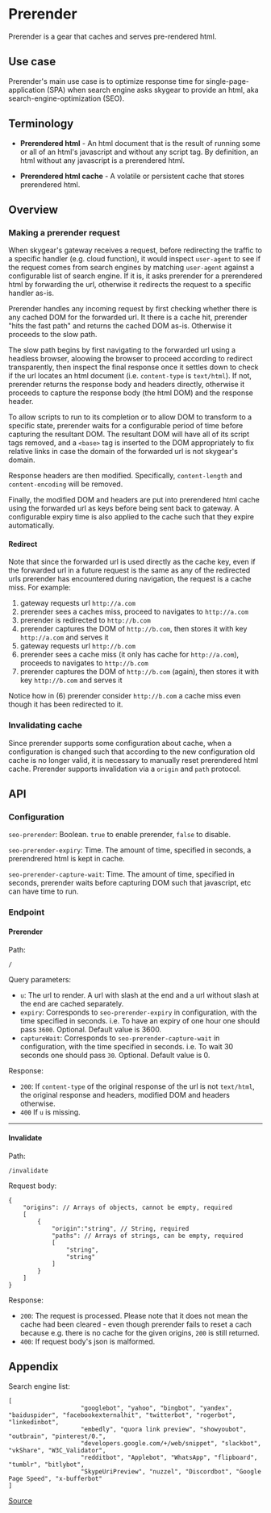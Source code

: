 # Prerender

Prerender is a gear that caches and serves pre-rendered html.

## Use case

Prerender's main use case is to optimize response time for single-page-application (SPA) when search engine asks skygear to provide an html, aka search-engine-optimization (SEO).

## Terminology

- **Prerendered html** - An html document that is the result of running some or all of an html's javascript and without any script tag. By definition, an html without any javascript is a prerendered html.

- **Prerendered html cache** - A volatile or persistent cache that stores prerendered html.

## Overview

### Making a prerender request

When skygear's gateway receives a request, before redirecting the traffic to a specific handler (e.g. cloud function), it would inspect `user-agent` to see if the request comes from search engines by matching `user-agent` against a configurable list of search engine. If it is, it asks prerender for a prerendered html by forwarding the url, otherwise it redirects the request to a specific handler as-is.

Prerender handles any incoming request by first checking whether there is any cached DOM for the forwarded url. It there is a cache hit, prerender "hits the fast path" and returns the cached DOM as-is. Otherwise it proceeds to the slow path.
    
The slow path begins by first navigating to the forwarded url using a headless browser, aloowing the browser to proceed according to redirect transparently, then inspect the final response once it settles down to check if the url locates an html document (i.e. `content-type` is `text/html`). If not, prerender returns the response body and headers directly, otherwise it proceeds to capture the response body (the html DOM) and the response header.

To allow scripts to run to its completion or to allow DOM to transform to a specific state, prerender waits for a configurable period of time before capturing the resultant DOM. The resultant DOM will have all of its script tags removed, and a `<base>` tag is inserted to the DOM appropriately to fix relative links in case the domain of the forwarded url is not skygear's domain.

Response headers are then modified. Specifically, `content-length` and `content-encoding` will be removed.

Finally, the modified DOM and headers are put into prerendered html cache using the forwarded url as keys before being sent back to gateway. A configurable expiry time is also applied to the cache such that they expire automatically.

#### Redirect

Note that since the forwarded url is used directly as the cache key, even if the forwarded url in a future request is the same as any of the redirected urls prerender has encountered during navigation, the request is a cache miss. For example:

1. gateway requests url `http://a.com`
2. prerender sees a caches miss, proceed to navigates to `http://a.com`
3. prerender is redirected to `http://b.com`
4. prerender captures the DOM of `http://b.com`, then stores it with key `http://a.com` and serves it
5. gateway requests url `http://b.com`
6. prerender sees a cache miss (it only has cache for `http://a.com`), proceeds to navigates to `http://b.com`
7. prerender captures the DOM of `http://b.com` (again), then stores it with key `http://b.com` and serves it

Notice how in (6) prerender consider `http://b.com` a cache miss even though it has been redirected to it.

### Invalidating cache

Since prerender supports some configuration about cache, when a configuration is changed such that according to the new configuration old cache is no longer valid, it is necessary to manually reset prerendered html cache. Prerender supports invalidation via a `origin` and `path` protocol.

## API

### Configuration

`seo-prerender`: Boolean. `true` to enable prerender, `false` to disable.

`seo-prerender-expiry`: Time. The amount of time, specified in seconds, a prerendrered html is kept in cache.

`seo-prerender-capture-wait`: Time. The amount of time, specified in seconds, prerender waits before capturing DOM such that javascript, etc can have time to run.

### Endpoint

#### Prerender

Path:

`/`

Query parameters:

- `u`: The url to render. A url with slash at the end and a url without slash at the end are cached separately.
- `expiry`: Corresponds to `seo-prerender-expiry` in configuration, with the time specified in seconds. i.e. To have an expiry of one hour one should pass `3600`. Optional. Default value is 3600.
- `captureWait`: Corresponds to `seo-prerender-capture-wait` in configuration, with the time specified in seconds. i.e. To wait 30 seconds one should pass `30`. Optional. Default value is 0.

Response:

- `200`: If `content-type` of the original response of the url is not `text/html`, the original response and headers, modified DOM and headers otherwise.
- `400` If `u` is missing.

---
#### Invalidate

Path:

`/invalidate`

Request body:
```
{
    "origins": // Arrays of objects, cannot be empty, required
    [
        {
            "origin":"string", // String, required
            "paths": // Arrays of strings, can be empty, required
            [
                "string",
                "string"
            ]
        }
    ]
}
```
Response:
- `200`: The request is processed. Please note that it does not mean the cache had been cleared - even though prerender fails to reset a cach because e.g. there is no cache for the given origins, `200` is still returned.
- `400`: If request body's json is malformed.

## Appendix

Search engine list:
```
[
                    "googlebot", "yahoo", "bingbot", "yandex", "baiduspider", "facebookexternalhit", "twitterbot", "rogerbot", "linkedinbot", 
                    "embedly", "quora link preview", "showyoubot", "outbrain", "pinterest/0.", 
                    "developers.google.com/+/web/snippet", "slackbot", "vkShare", "W3C_Validator", 
                    "redditbot", "Applebot", "WhatsApp", "flipboard", "tumblr", "bitlybot", 
                    "SkypeUriPreview", "nuzzel", "Discordbot", "Google Page Speed", "x-bufferbot"
]
```
[Source](https://github.com/greengerong/Prerender_asp_mvc/blob/master/Prerender.io/PrerenderModule.cs)